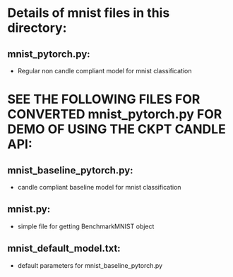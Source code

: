 

# Details of mnist files in this directory:

## mnist_pytorch.py:
- Regular non candle compliant model for mnist classification
  
# SEE THE FOLLOWING FILES FOR CONVERTED mnist_pytorch.py FOR DEMO OF USING THE CKPT CANDLE API:

## mnist_baseline_pytorch.py: 
- candle compliant baseline model for mnist classification

## mnist.py:
- simple file for getting BenchmarkMNIST object

## mnist_default_model.txt:
- default parameters for mnist_baseline_pytorch.py

